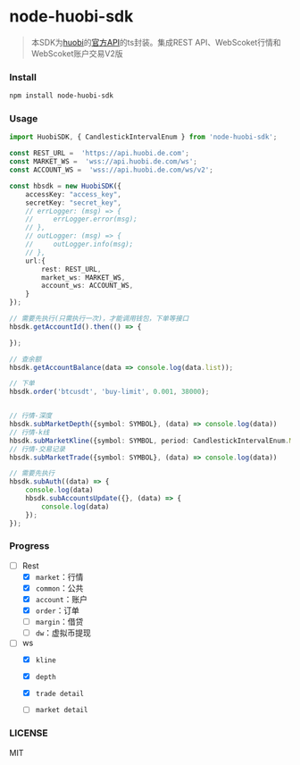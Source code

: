 # node-huobi-sdk

> 本SDK为[huobi](https://www.huobi.pro/zh-cn)的[官方API](https://github.com/huobiapi/API_Docs/wiki/REST_api_reference)的ts封装。集成REST API、WebScoket行情和WebScoket账户交易V2版


### Install

```bash
npm install node-huobi-sdk
```


### Usage

```ts
import HuobiSDK, { CandlestickIntervalEnum } from 'node-huobi-sdk';

const REST_URL =  'https://api.huobi.de.com';
const MARKET_WS =  'wss://api.huobi.de.com/ws';
const ACCOUNT_WS =  'wss://api.huobi.de.com/ws/v2';

const hbsdk = new HuobiSDK({
    accessKey: "access_key",
    secretKey: "secret_key",
    // errLogger: (msg) => {
    //     errLogger.error(msg);
    // },
    // outLogger: (msg) => {
    //     outLogger.info(msg);
    // },
    url:{
        rest: REST_URL,
        market_ws: MARKET_WS,
        account_ws: ACCOUNT_WS,
    }
});

// 需要先执行(只需执行一次)，才能调用钱包，下单等接口
hbsdk.getAccountId().then(() => {

});

// 查余额
hbsdk.getAccountBalance(data => console.log(data.list));

// 下单
hbsdk.order('btcusdt', 'buy-limit', 0.001, 38000);


// 行情-深度
hbsdk.subMarketDepth({symbol: SYMBOL}, (data) => console.log(data))
// 行情-k线
hbsdk.subMarketKline({symbol: SYMBOL, period: CandlestickIntervalEnum.MIN1}, (data) => console.log(data))
// 行情-交易记录
hbsdk.subMarketTrade({symbol: SYMBOL}, (data) => console.log(data))

// 需要先执行
hbsdk.subAuth((data) => {
    console.log(data)
    hbsdk.subAccountsUpdate({}, (data) => {
        console.log(data)
    });
});
```

### Progress

- [ ] Rest
    - [x] `market`：行情
    - [x] `common`：公共
    - [x] `account`：账户
    - [x] `order`：订单
    - [ ] `margin`：借贷
    - [ ] `dw`：虚拟币提现

- [ ] ws
    - [x] `kline`
    - [x] `depth`
    - [x] `trade detail`
    - [ ] `market detail`


### LICENSE
MIT